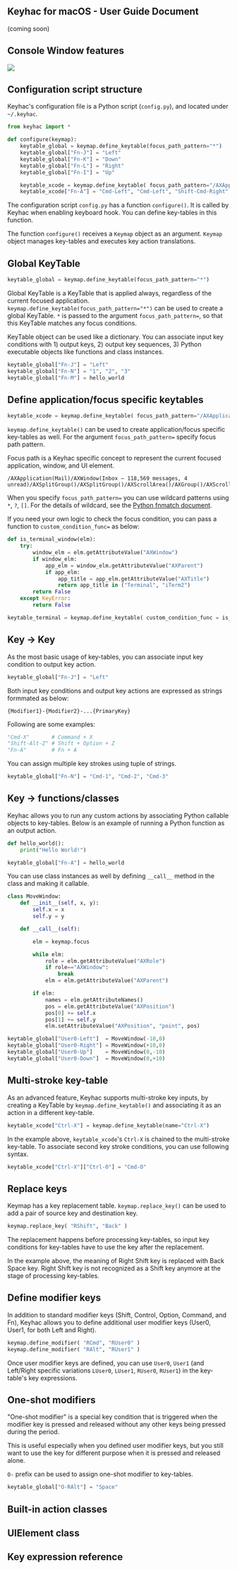 ## Keyhac for macOS - User Guide Document

(coming soon)

## Console Window features

![](images/console-window-features.png)


## Configuration script structure

Keyhac's configuration file is a Python script (`config.py`), and located under `~/.keyhac`.

``` python
from keyhac import *

def configure(keymap):
    keytable_global = keymap.define_keytable(focus_path_pattern="*")
    keytable_global["Fn-J"] = "Left"
    keytable_global["Fn-K"] = "Down"
    keytable_global["Fn-L"] = "Right"
    keytable_global["Fn-I"] = "Up"

    keytable_xcode = keymap.define_keytable( focus_path_pattern="/AXApplication(Xcode)/*/AXTextArea()" )
    keytable_xcode["Fn-A"] = "Cmd-Left", "Cmd-Left", "Shift-Cmd-Right"
```

The configuration script `config.py` has a function `configure()`. It is called by Keyhac when enabling keyboard hook. You can define key-tables in this function.

The function `configure()` receives a `Keymap` object as an argument. `Keymap` object manages key-tables and executes key action translations.


## Global KeyTable

``` python
keytable_global = keymap.define_keytable(focus_path_pattern="*")
```

Global KeyTable is a KeyTable that is applied always, regardless of the current focused application. `keymap.define_keytable(focus_path_pattern="*")` can be used to create a global KeyTable. `*` is passed to the argument `focus_path_pattern=`, so that this KeyTable matches any focus conditions.

KeyTable object can be used like a dictionary. You can associate input key conditions with 1) output keys, 2) output key sequences, 3) Python executable objects like functions and class instances.

``` python
keytable_global["Fn-J"] = "Left"
keytable_global["Fn-N"] = "1", "2", "3"
keytable_global["Fn-M"] = hello_world
```


## Define application/focus specific keytables

``` python
keytable_xcode = keymap.define_keytable( focus_path_pattern="/AXApplication(Xcode)/*/AXTextArea()" )
```

`keymap.define_keytable()` can be used to create application/focus specific key-tables as well. For the argument `focus_path_pattern=` specify focus path pattern.

Focus path is a Keyhac specific concept to represent the current focused application, window, and UI element.

```
/AXApplication(Mail)/AXWindow(Inbox – 118,569 messages, 4 unread)/AXSplitGroup()/AXSplitGroup()/AXScrollArea()/AXGroup()/AXScrollArea()/AXGroup()/AXGroup()/AXScrollArea()/AXWebArea()
```

When you specify `focus_path_pattern=` you can use wildcard patterns using `*`, `?`, `[]`. For the details of wildcard, see the [Python fnmatch document](https://docs.python.org/3/library/fnmatch.html).


If you need your own logic to check the focus condition, you can pass a function to `custom_condition_func=` as below:

``` python
def is_terminal_window(elm):
    try:
        window_elm = elm.getAttributeValue("AXWindow")
        if window_elm:
            app_elm = window_elm.getAttributeValue("AXParent")
            if app_elm:
                app_title = app_elm.getAttributeValue("AXTitle")
                return app_title in ("Terminal", "iTerm2")
        return False
    except KeyError:
        return False

keytable_terminal = keymap.define_keytable( custom_condition_func = is_terminal_window )
```

## Key -> Key

As the most basic usage of key-tables, you can associate input key condition to output key action.

``` python
keytable_global["Fn-J"] = "Left"
```

Both input key conditions and output key actions are expressed as strings formmated as below:

```
{Modifier1}-{Modifier2}-...{PrimaryKey}
```

Following are some examples:

``` python
"Cmd-X"       # Command + X
"Shift-Alt-Z" # Shift + Option + Z
"Fn-A"        # Fn + A
```

You can assign multiple key strokes using tuple of strings.

``` python
keytable_global["Fn-N"] = "Cmd-1", "Cmd-2", "Cmd-3"
```

## Key -> functions/classes

Keyhac allows you to run any custom actions by associating Python callable objects to key-tables. Below is an example of running a Python function as an output action.

``` python
def hello_world():
    print("Hello World!")

keytable_global["Fn-A"] = hello_world
```

You can use class instances as well by defining `__call__` method in the class and making it callable.

``` python
class MoveWindow:
    def __init__(self, x, y):
        self.x = x
        self.y = y

    def __call__(self):

        elm = keymap.focus

        while elm:
            role = elm.getAttributeValue("AXRole")
            if role=="AXWindow":
                break
            elm = elm.getAttributeValue("AXParent")

        if elm:
            names = elm.getAttributeNames()
            pos = elm.getAttributeValue("AXPosition")
            pos[0] += self.x
            pos[1] += self.y
            elm.setAttributeValue("AXPosition", "point", pos)

keytable_global["User0-Left"]  = MoveWindow(-10,0)
keytable_global["User0-Right"] = MoveWindow(+10,0)
keytable_global["User0-Up"]    = MoveWindow(0,-10)
keytable_global["User0-Down"]  = MoveWindow(0,+10)
```

## Multi-stroke key-table

As an advanced feature, Keyhac supports multi-stroke key inputs, by creating a KeyTable by `keymap.define_keytable()` and associating it as an action in a different key-table.

``` python
keytable_xcode["Ctrl-X"] = keymap.define_keytable(name="Ctrl-X")
```

In the example above, `keytable_xcode`'s `Ctrl-X` is chained to the multi-stroke key-table. To associate second key stroke conditions, you can use following syntax.

``` python
keytable_xcode["Ctrl-X"]["Ctrl-O"] = "Cmd-O"
```


## Replace keys

Keymap has a key replacement table. `keymap.replace_key()` can be used to add a pair of source key and destination key.

``` python
keymap.replace_key( "RShift", "Back" )
```

The replacement happens before processing key-tables, so input key conditions for key-tables have to use the key after the replacement. 

In the example above, the meaning of Right Shift key is replaced with Back Space key. Right Shift key is not recognized as a Shift key anymore at the stage of processing key-tables.


## Define modifier keys

In addition to standard modifier keys (Shift, Control, Option, Command, and Fn), Keyhac allows you to define additional user modifier keys (User0, User1, for both Left and Right).

``` python
keymap.define_modifier( "RCmd", "RUser0" )
keymap.define_modifier( "RAlt", "RUser1" )
```

Once user modifier keys are defined, you can use `User0`, `User1` (and Left/Right specific variations `LUser0`, `LUser1`, `RUser0`, `RUser1`) in the key-table's key expressions.


## One-shot modifiers

"One-shot modifier" is a special key condition that is triggered when the modifier key is pressed and released without any other keys being pressed during the period.

This is useful especially when you defined user modifier keys, but you still want to use the key for different purpose when it is pressed and released alone.

`O-` prefix can be used to assign one-shot modifier to key-tables.

``` python
keytable_global["O-RAlt"] = "Space"
```

## Built-in action classes



## UIElement class


## Key expression reference

